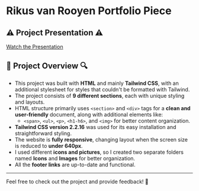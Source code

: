 # Rikus van Rooyen Portfolio Piece  

## ⚠️ Project Presentation ⚠️  
[Watch the Presentation](https://www.veed.io/view/7d07914b-4aa7-48e2-adaa-b181b34c650c?panel=share)  

## 🔎 Project Overview 🔍  

- This project was built with **HTML** and mainly **Tailwind CSS**, with an additional stylesheet for styles that couldn't be formatted with Tailwind.  
- The project consists of **9 different sections**, each with unique styling and layouts.  
- HTML structure primarily uses `<section>` and `<div>` tags for a **clean and user-friendly** document, along with additional elements like:  
  - `<span>`, `<ul>`, `<p>`, `<h1-h6>`, and `<img>` for better content organization.  
- **Tailwind CSS version 2.2.16** was used for its easy installation and straightforward styling.  
- The website is **fully responsive**, changing layout when the screen size is reduced to **under 640px**.  
- I used different **icons and pictures**, so I created two separate folders named **Icons** and **Images** for better organization.  
- All the **footer links** are up-to-date and functional.  

---  

Feel free to check out the project and provide feedback! 🚀

